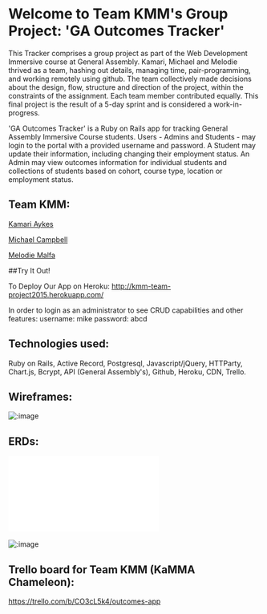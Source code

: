 # Welcome to Team KMM's Group Project: 'GA Outcomes Tracker'

This Tracker comprises a group project as part of the Web Development Immersive course at General Assembly. Kamari, Michael and Melodie thrived as a team, hashing out details, managing time, pair-programming, and working remotely using github. The team collectively made decisions about the design, flow, structure and direction of the project, within the constraints of the assignment. Each team member contributed equally. This final project is the result of a 5-day sprint and is considered a work-in-progress.

'GA Outcomes Tracker' is a Ruby on Rails app for tracking General Assembly Immersive Course students. Users - Admins and Students - may login to the portal with a provided username and password. A Student may update their information, including changing their employment status. An Admin may view outcomes information for individual students and collections of students based on cohort, course type, location or employment status.

## Team KMM:</br>
   <a href='https://github.com/brainyandbrown'>Kamari Aykes</a></br>
   
   <a href='https://github.com/hammer7402'>Michael Campbell</a></br>
   
   <a href='https://github.com/melmalfa'>Melodie Malfa</a>

##Try It Out!

To Deploy Our App on Heroku: http://kmm-team-project2015.herokuapp.com/

In order to login as an administrator to see CRUD capabilities and other features:
username: mike
password: abcd

## Technologies used:
   Ruby on Rails,
   Active Record,
   Postgresql,
   Javascript/jQuery,
   HTTParty,
   Chart.js,
   Bcrypt,
   API (General Assembly's),
   Github,
   Heroku,
   CDN,
   Trello.


## Wireframes:

![:image](https://trello-attachments.s3.amazonaws.com/54e3b231a592a0478f341cf0/2560x1920/ccc41b8060506697eec3f33e72f9eb54/20150217_143331.jpg)


## ERDs:

![:image](erd.pdf)

![:image](https://trello-attachments.s3.amazonaws.com/54e3bebd1e11112e6ec1d0b7/600x450/c7f4ad7748c5cf4e835cc8b4bcf6a8ee/Outcomes_Tracker_ERD.JPG.jpg)


## Trello board for Team KMM (KaMMA Chameleon):
   https://trello.com/b/CO3cL5k4/outcomes-app











